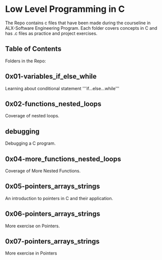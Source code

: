 # Low Level Programming in C

The Repo contains c files that have been made during the courseline in ALX-Software Engineering Program.
Each folder covers concepts in C and has .c files as practice and project exercises.

## Table of Contents
Folders in the Repo:

## 0x01-variables_if_else_while
Learning about conditional statement '''if...else...while'''

## 0x02-functions_nested_loops
Coverage of nested loops.

## debugging
Debugging a C program.

## 0x04-more_functions_nested_loops
Coverage of More Nested Functions.

## 0x05-pointers_arrays_strings
An introduction to pointers in C and their application.

## 0x06-pointers_arrays_strings
More exercise on Pointers.

## 0x07-pointers_arrays_strings
More exercise in Pointers



